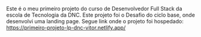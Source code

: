 Este é o meu primeiro projeto do curso de Desenvolvedor Full Stack da escola de Tecnologia da DNC. Este projeto foi o Desafio do ciclo base, onde desenvolvi uma landing page. Segue link onde o projeto foi hospedado: https://primeiro-projeto-lp-dnc-vitor.netlify.app/

